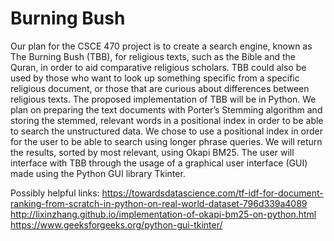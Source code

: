 # Burning Bush

Our plan for the CSCE 470 project is to create a search engine, known as The Burning Bush (TBB), for religious texts, such as the Bible and the Quran, in order to aid comparative religious scholars. TBB could also be used by those who want to look up something specific from a specific religious document, or those that are curious about differences between religious texts. The proposed implementation of TBB will be in Python. We plan on preparing the text documents with Porter’s Stemming algorithm and storing the stemmed, relevant words in a positional index in order to be able to search the unstructured data. We chose to use a positional index in order for the user to be able to search using longer phrase queries. We will return the results, sorted by most relevant, using Okapi BM25. The user will interface with TBB through the usage of a graphical user interface (GUI) made using the Python GUI library Tkinter.

Possibly helpful links:
https://towardsdatascience.com/tf-idf-for-document-ranking-from-scratch-in-python-on-real-world-dataset-796d339a4089
http://lixinzhang.github.io/implementation-of-okapi-bm25-on-python.html
https://www.geeksforgeeks.org/python-gui-tkinter/
